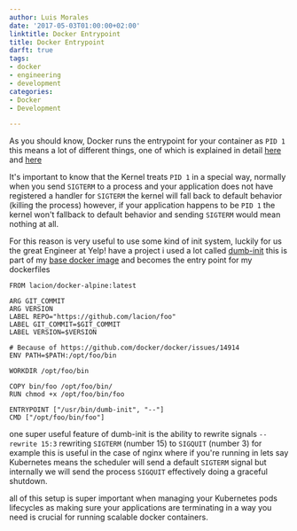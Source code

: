 ```yaml
---
author: Luis Morales
date: '2017-05-03T01:00:00+02:00'
linktitle: Docker Entrypoint
title: Docker Entrypoint
darft: true
tags:
- docker
- engineering
- development
categories:
- Docker
- Development

---
```

As you should know, Docker runs the entrypoint for your container as `PID 1` this means a lot of different things, one of which is explained in detail [here](https://blog.phusion.nl/2015/01/20/docker-and-the-pid-1-zombie-reaping-problem/) and [here](https://www.fpcomplete.com/blog/2016/10/docker-demons-pid1-orphans-zombies-signals)

It's important to know that the Kernel treats `PID 1` in a special way, normally when you send `SIGTERM` to a process and your application does not have registered a handler for `SIGTERM` the kernel will fall back to default behavior (killing the process) however, if your application happens to be `PID 1` the kernel won't fallback to default behavior and sending `SIGTERM` would mean nothing at all.

For this reason is very useful to use some kind of init system, luckily for us the great Engineer at Yelp! have a project i used a lot called [dumb-init](https://github.com/Yelp/dumb-init) this is part of my [base docker image](https://github.com/lacion/Docker-alpine/blob/master/Dockerfile) and becomes the entry point for my dockerfiles

```
FROM lacion/docker-alpine:latest

ARG GIT_COMMIT
ARG VERSION
LABEL REPO="https://github.com/lacion/foo"
LABEL GIT_COMMIT=$GIT_COMMIT
LABEL VERSION=$VERSION

# Because of https://github.com/docker/docker/issues/14914
ENV PATH=$PATH:/opt/foo/bin

WORKDIR /opt/foo/bin

COPY bin/foo /opt/foo/bin/
RUN chmod +x /opt/foo/bin/foo

ENTRYPOINT ["/usr/bin/dumb-init", "--"]
CMD ["/opt/foo/bin/foo"]
```

one super useful feature of dumb-init is the ability to rewrite signals `--rewrite 15:3` rewriting `SIGTERM` (number 15) to `SIGQUIT` (number 3) for example this is useful in the case of nginx where if you're running in lets say Kubernetes means the scheduler will send a default `SIGTERM` signal but internally we will send the process `SIGQUIT` effectively doing a graceful shutdown.

all of this setup is super important when managing your Kubernetes pods lifecycles as making sure your applications are terminating in a way you need is crucial for running scalable docker containers.